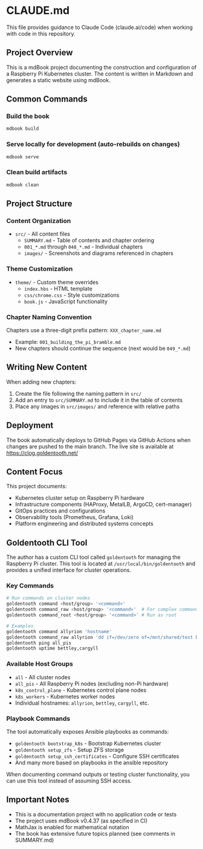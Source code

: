 # CLAUDE.md

This file provides guidance to Claude Code (claude.ai/code) when working with code in this repository.

## Project Overview
This is a mdBook project documenting the construction and configuration of a Raspberry Pi Kubernetes cluster. The content is written in Markdown and generates a static website using mdBook.

## Common Commands

### Build the book
```bash
mdbook build
```

### Serve locally for development (auto-rebuilds on changes)
```bash
mdbook serve
```

### Clean build artifacts
```bash
mdbook clean
```

## Project Structure

### Content Organization
- `src/` - All content files
  - `SUMMARY.md` - Table of contents and chapter ordering
  - `001_*.md` through `048_*.md` - Individual chapters
  - `images/` - Screenshots and diagrams referenced in chapters

### Theme Customization
- `theme/` - Custom theme overrides
  - `index.hbs` - HTML template
  - `css/chrome.css` - Style customizations
  - `book.js` - JavaScript functionality

### Chapter Naming Convention
Chapters use a three-digit prefix pattern: `XXX_chapter_name.md`
- Example: `001_building_the_pi_bramble.md`
- New chapters should continue the sequence (next would be `049_*.md`)

## Writing New Content

When adding new chapters:
1. Create the file following the naming pattern in `src/`
2. Add an entry to `src/SUMMARY.md` to include it in the table of contents
3. Place any images in `src/images/` and reference with relative paths

## Deployment
The book automatically deploys to GitHub Pages via GitHub Actions when changes are pushed to the main branch. The live site is available at https://clog.goldentooth.net/

## Content Focus
This project documents:
- Kubernetes cluster setup on Raspberry Pi hardware
- Infrastructure components (HAProxy, MetalLB, ArgoCD, cert-manager)
- GitOps practices and configurations
- Observability tools (Prometheus, Grafana, Loki)
- Platform engineering and distributed systems concepts

## Goldentooth CLI Tool

The author has a custom CLI tool called `goldentooth` for managing the Raspberry Pi cluster. This tool is located at `/usr/local/bin/goldentooth` and provides a unified interface for cluster operations.

### Key Commands
```bash
# Run commands on cluster nodes
goldentooth command <host/group> '<command>'
goldentooth command_raw <host/group> '<command>'  # For complex commands with special chars
goldentooth command_root <host/group> '<command>' # Run as root

# Examples
goldentooth command allyrion 'hostname'
goldentooth command_raw allyrion 'dd if=/dev/zero of=/mnt/shared/test bs=1M count=1024'
goldentooth ping all_pis
goldentooth uptime bettley,cargyll
```

### Available Host Groups
- `all` - All cluster nodes
- `all_pis` - All Raspberry Pi nodes (excluding non-Pi hardware)
- `k8s_control_plane` - Kubernetes control plane nodes
- `k8s_workers` - Kubernetes worker nodes
- Individual hostnames: `allyrion`, `bettley`, `cargyll`, etc.

### Playbook Commands
The tool automatically exposes Ansible playbooks as commands:
- `goldentooth bootstrap_k8s` - Bootstrap Kubernetes cluster
- `goldentooth setup_zfs` - Setup ZFS storage
- `goldentooth setup_ssh_certificates` - Configure SSH certificates
- And many more based on playbooks in the ansible repository

When documenting command outputs or testing cluster functionality, you can use this tool instead of assuming SSH access.

## Important Notes
- This is a documentation project with no application code or tests
- The project uses mdBook v0.4.37 (as specified in CI)
- MathJax is enabled for mathematical notation
- The book has extensive future topics planned (see comments in SUMMARY.md)